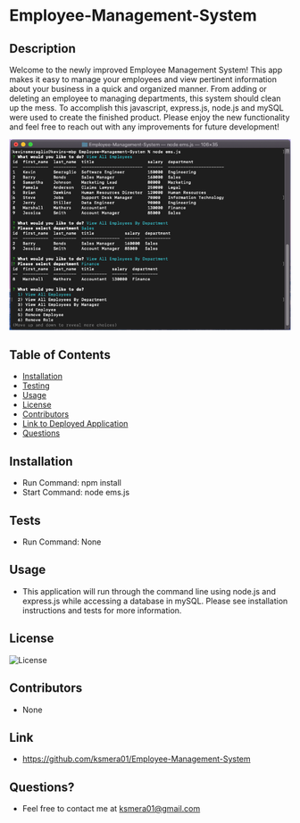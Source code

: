 # Employee-Management-System

## Description

  Welcome to the newly improved Employee Management System! This app makes it easy to manage your employees and view pertinent information about your business in a quick and organized manner. From adding or deleting an employee to managing departments, this system should clean up the mess. To accomplish this javascript, express.js, node.js and mySQL were used to create the finished product. Please enjoy the new functionality and feel free to reach out with any improvements for future development!

  ![image description](./images/ems-1.png)

  ## Table of Contents
  
  - [Installation](#installation)
  - [Testing](#tests)
  - [Usage](#usage)
  - [License](#license)
  - [Contributors](#contributors)
  - [Link to Deployed Application](#link)
  - [Questions](#questions)

  ## Installation

  - Run Command: npm install
  - Start Command: node ems.js

  ## Tests
  
  - Run Command: None

  ## Usage

  - This application will run through the command line using node.js and express.js while accessing a database in mySQL. Please see installation instructions and tests for more information.

  ## License

  ![License](https://img.shields.io/badge/License-Apache-blue.svg)

  ## Contributors

  - None

  ## Link

  - https://github.com/ksmera01/Employee-Management-System

  ## Questions? 
  
  - Feel free to contact me at ksmera01@gmail.com